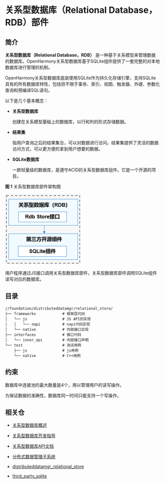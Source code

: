 # 关系型数据库（Relational Database，RDB）部件

## 简介

**关系型数据库（Relational Database，RDB）** 是一种基于关系模型来管理数据的数据库。OpenHarmony关系型数据库基于SQLite组件提供了一套完整的对本地数据库进行管理的机制。
   
OpenHarmony关系型数据库底层使用SQLite作为持久化存储引擎，支持SQLite具有的所有数据库特性，包括但不限于事务、索引、视图、触发器、外键、参数化查询和预编译SQL语句。

以下是几个基本概念：
-   **关系型数据库**

    创建在关系模型基础上的数据库，以行和列的形式存储数据。

-   **结果集**

    指用户查询之后的结果集合，可以对数据进行访问。结果集提供了灵活的数据访问方式，可以更方便的拿到用户想要的数据。

-   **SQLite数据库**

    一款轻量级的数据库，是遵守ACID的关系型数据库组件。它是一个开源的项目。

**图 1**  关系型数据库部件架构图


![](figures/zh-cn_关系型数据库运作机制.png)

用户程序通过JS接口调用关系型数据库部件，关系型数据库部件调用SQLite组件读写对应的数据库。

## 目录

```
//foundation/distributeddatamgr/relational_store/
├── frameworks            # 框架层代码
│   └── js                # JS API的实现
│   │   └── napi          # napi代码实现
│   └── native            # 内部接口实现
├── interfaces            # 接口代码
│   └── inner_api         # 内部接口声明
└── test                  # 测试用例
    ├── js                # js用例
    └── native            # C++用例
```

## 约束

数据库中连接池的最大数量是4个，用以管理用户的读写操作。

为保证数据的准确性，数据库同一时间只能支持一个写操作。

## 相关仓

- [关系型数据库概述](https://gitee.com/openharmony/docs/blob/master/zh-cn/application-dev/database/database-relational-overview.md)

- [关系型数据库开发指导](https://gitee.com/openharmony/docs/blob/master/zh-cn/application-dev/database/database-relational-guidelines.md)

- [关系型数据库API文档](https://gitee.com/openharmony/docs/blob/master/zh-cn/application-dev/reference/apis/js-apis-data-rdb.md)

- [分布式数据管理子系统](https://gitee.com/openharmony/docs/blob/master/zh-cn/readme/%E5%88%86%E5%B8%83%E5%BC%8F%E6%95%B0%E6%8D%AE%E7%AE%A1%E7%90%86%E5%AD%90%E7%B3%BB%E7%BB%9F.md)

- [distributeddatamgr\_relational_store](https://gitee.com/openharmony/distributeddatamgr_relational_store/blob/master/README_zh.md)

- [third\_party\_sqlite](https://gitee.com/openharmony/third_party_sqlite)